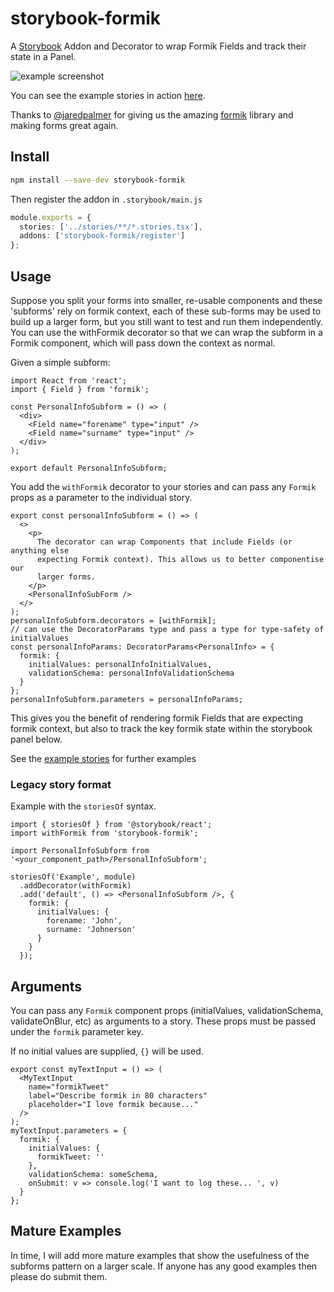 # storybook-formik

A [Storybook](https://storybook.js.org/) Addon and Decorator to wrap Formik Fields and track their state in a Panel.

![example screenshot](https://user-images.githubusercontent.com/12024258/70381969-9c13b400-194b-11ea-8444-582933bf30f5.png)

You can see the example stories in action [here](https://bhishp.github.io/storybook-formik/).

Thanks to [@jaredpalmer](https://jaredpalmer.com/) for giving us the amazing [formik](https://github.com/jaredpalmer/formik) library and making forms great again.

## Install

```sh
npm install --save-dev storybook-formik
```

Then register the addon in `.storybook/main.js`

```ts
module.exports = {
  stories: ['../stories/**/*.stories.tsx'],
  addons: ['storybook-formik/register']
};
```

## Usage

Suppose you split your forms into smaller, re-usable components and these 'subforms' rely on formik context, each of these
sub-forms may be used to build up a larger form, but you still want to test and run them independently. You can use the withFormik
decorator so that we can wrap the subform in a Formik component, which will pass down the context as normal.

Given a simple subform:

```tsx
import React from 'react';
import { Field } from 'formik';

const PersonalInfoSubform = () => (
  <div>
    <Field name="forename" type="input" />
    <Field name="surname" type="input" />
  </div>
);

export default PersonalInfoSubform;
```

You add the `withFormik` decorator to your stories and can pass any `Formik` props as a parameter to the individual story.

```tsx
export const personalInfoSubform = () => (
  <>
    <p>
      The decorator can wrap Components that include Fields (or anything else
      expecting Formik context). This allows us to better componentise our
      larger forms.
    </p>
    <PersonalInfoSubForm />
  </>
);
personalInfoSubform.decorators = [withFormik];
// can use the DecoratorParams type and pass a type for type-safety of initialValues
const personalInfoParams: DecoratorParams<PersonalInfo> = {
  formik: {
    initialValues: personalInfoInitialValues,
    validationSchema: personalInfoValidationSchema
  }
};
personalInfoSubform.parameters = personalInfoParams;
```

This gives you the benefit of rendering formik Fields that are expecting formik context, but also to track the key formik state
within the storybook panel below.

See the [example stories](https://github.com/bhishp/storybook-formik/blob/master/stories/) for further examples

### Legacy story format

Example with the `storiesOf` syntax.

```tsx
import { storiesOf } from '@storybook/react';
import withFormik from 'storybook-formik';

import PersonalInfoSubform from '<your_component_path>/PersonalInfoSubform';

storiesOf('Example', module)
  .addDecorator(withFormik)
  .add('default', () => <PersonalInfoSubform />, {
    formik: {
      initialValues: {
        forename: 'John',
        surname: 'Johnerson'
      }
    }
  });
```

## Arguments

You can pass any `Formik` component props (initialValues, validationSchema, validateOnBlur, etc) as arguments to a story.
These props must be passed under the `formik` parameter key.

If no initial values are supplied, `{}` will be used.

```tsx
export const myTextInput = () => (
  <MyTextInput
    name="formikTweet"
    label="Describe formik in 80 characters"
    placeholder="I love formik because..."
  />
);
myTextInput.parameters = {
  formik: {
    initialValues: {
      formikTweet: ''
    },
    validationSchema: someSchema,
    onSubmit: v => console.log('I want to log these... ', v)
  }
};
```

## Mature Examples

In time, I will add more mature examples that show the usefulness of the subforms pattern on a larger scale. If anyone
has any good examples then please do submit them.
